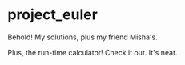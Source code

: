 # project_euler

Behold! My solutions, plus my friend Misha's. 

Plus, the run-time calculator! Check it out. It's neat.

